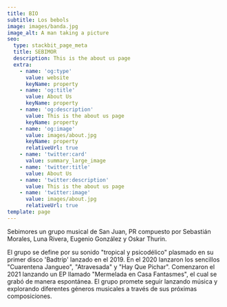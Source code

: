 ```yaml
---
title: BIO
subtitle: Los bebols
image: images/banda.jpg
image_alt: A man taking a picture
seo:
  type: stackbit_page_meta
  title: SEBIMOR
  description: This is the about us page
  extra:
    - name: 'og:type'
      value: website
      keyName: property
    - name: 'og:title'
      value: About Us
      keyName: property
    - name: 'og:description'
      value: This is the about us page
      keyName: property
    - name: 'og:image'
      value: images/about.jpg
      keyName: property
      relativeUrl: true
    - name: 'twitter:card'
      value: summary_large_image
    - name: 'twitter:title'
      value: About Us
    - name: 'twitter:description'
      value: This is the about us page
    - name: 'twitter:image'
      value: images/about.jpg
      relativeUrl: true
template: page
---
```

Sebimores un grupo musical de San Juan, PR compuesto por Sebastián 
Morales, Luna Rivera, Eugenio González y Oskar Thurin. 

El grupo se define por su sonido "tropical y psicodélico" plasmado en su primer 
disco 'Badtrip' lanzado en el 2019. En el 2020 lanzaron los sencillos 
"Cuarentena Jangueo", "Atravesada" y "Hay Que Pichar". Comenzaron el 
2021 lanzando un EP llamado "Mermelada en Casa Fantasmes", el cual se 
grabó de manera espontánea. El grupo promete seguir lanzando música y 
explorando diferentes géneros musicales a través de sus próximas 
composiciones.
